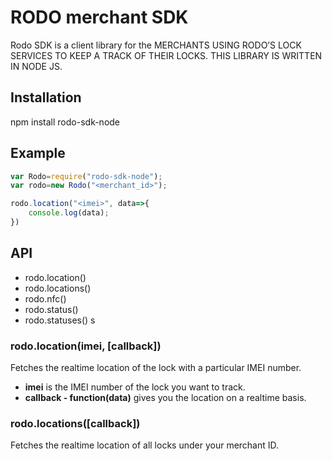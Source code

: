 # RODO merchant SDK
Rodo SDK is a client library for the MERCHANTS USING RODO’S LOCK SERVICES TO KEEP A TRACK OF THEIR LOCKS. THIS LIBRARY IS WRITTEN IN NODE JS.

## Installation

npm install rodo-sdk-node

## Example

```javascript
var Rodo=require("rodo-sdk-node");
var rodo=new Rodo("<merchant_id>");

rodo.location("<imei>", data=>{
    console.log(data);
})
```

## API

* rodo.location()
* rodo.locations()
* rodo.nfc()
* rodo.status()
* rodo.statuses()
s
### rodo.location(imei, [callback])

Fetches the realtime location of the lock with a particular IMEI number.

* __imei__ is the IMEI number of the lock you want to track.
* __callback - function(data)__ gives you the location on a realtime basis.

### rodo.locations([callback])

Fetches the realtime location of all locks under your merchant ID.